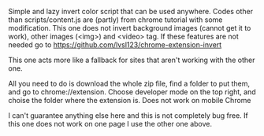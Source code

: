 Simple and lazy invert color script that can be used anywhere. Codes other than scripts/content.js are (partly) from chrome tutorial with some modification. 
This one does not invert background images (cannot get it to work), other images (&lt;img&gt;) and &lt;video&gt; tag. If these features are not needed go to https://github.com/lvsl123/chrome-extension-invert

This one acts more like a fallback for sites that aren't working with the other one.

All you need to do is download the whole zip file, find a folder to put them, and go to chrome://extension. Choose developer mode on the top right, and choise the folder where the extension is. Does not work on mobile Chrome

I can't guarantee anything else here and this is not completely bug free. If this one does not work on one page I use the other one above.
